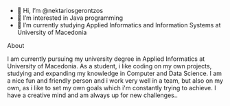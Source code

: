 - 👋 Hi, I’m @nektariosgerontzos
- 👀 I’m interested in Java programming
- 🌱 I’m currently studying Applied Informatics and Information Systems at University of Macedonia

About

  I am currently pursuing my university degree in Applied Informatics at University of Macedonia. As a student, i
like coding on my own projects, studying and expanding my knowledge in Computer and Data Science. I am a
nice fun and friendly person and i work very well in a team, but also on my own, as i like to set my own goals
which i'm constantly trying to achieve. I have a creative mind and am always up for new challenges..

<!---
nektariosgerontzos/nektariosgerontzos is a ✨ special ✨ repository because its `README.md` (this file) appears on your GitHub profile.
You can click the Preview link to take a look at your changes.
--->
